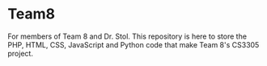 # Team8
For members of Team 8 and Dr. Stol. This repository is here to store the PHP, HTML, CSS, JavaScript and Python code that make Team 8's CS3305 project.

